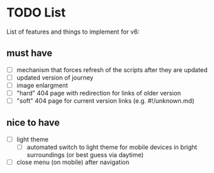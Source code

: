 # TODO List
List of features and things to implement for v6:

## must have
- [ ] mechanism that forces refresh of the scripts after they are updated
- [ ] updated version of journey
- [ ] image enlargment
- [ ] "hard" 404 page with redirection for links of older version
- [ ] "soft" 404 page for current version links (e.g. #!/unknown.md)

## nice to have
- [ ] light theme
  - [ ] automated switch to light theme for mobile devices in bright surroundings (or best guess via daytime)
- [ ] close menu (on mobile) after navigation